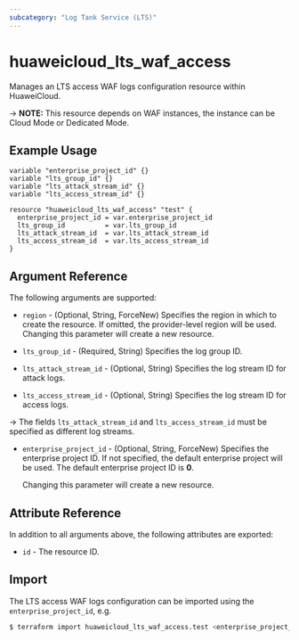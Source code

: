 ```yaml
---
subcategory: "Log Tank Service (LTS)"
---
```


# huaweicloud_lts_waf_access

Manages an LTS access WAF logs configuration resource within HuaweiCloud.

-> **NOTE:** This resource depends on WAF instances, the instance can be Cloud Mode or Dedicated Mode.

## Example Usage

```hcl
variable "enterprise_project_id" {}
variable "lts_group_id" {}
variable "lts_attack_stream_id" {}
variable "lts_access_stream_id" {}

resource "huaweicloud_lts_waf_access" "test" {
  enterprise_project_id = var.enterprise_project_id
  lts_group_id          = var.lts_group_id
  lts_attack_stream_id  = var.lts_attack_stream_id
  lts_access_stream_id  = var.lts_access_stream_id
}
```

## Argument Reference

The following arguments are supported:

* `region` - (Optional, String, ForceNew) Specifies the region in which to create the resource.
  If omitted, the provider-level region will be used. Changing this parameter will create a new resource.

* `lts_group_id` - (Required, String) Specifies the log group ID.

* `lts_attack_stream_id` - (Optional, String) Specifies the log stream ID for attack logs.

* `lts_access_stream_id` - (Optional, String) Specifies the log stream ID for access logs.

-> The fields `lts_attack_stream_id` and `lts_access_stream_id` must be specified as different log streams.

* `enterprise_project_id` - (Optional, String, ForceNew) Specifies the enterprise project ID. If not specified, the
  default enterprise project will be used. The default enterprise project ID is **0**.

  Changing this parameter will create a new resource.

## Attribute Reference

In addition to all arguments above, the following attributes are exported:

* `id` - The resource ID.

## Import

The LTS access WAF logs configuration can be imported using the `enterprise_project_id`, e.g.

```bash
$ terraform import huaweicloud_lts_waf_access.test <enterprise_project_id>
```
